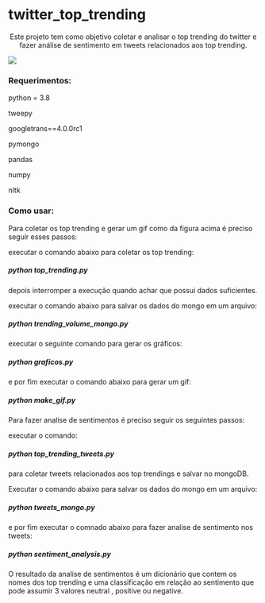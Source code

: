 # twitter_top_trending

<p align="center"> Este projeto tem como objetivo coletar e analisar o top trending do twitter e fazer análise de sentimento em tweets relacionados aos top trending. </p>



![](https://github.com/mateusreisuf/twitter_top_trending/blob/0023a3333a60b4eb465dcecd577a27e083f70e90/movie.gif)

<h3> Requerimentos: </h3>

<p>python = 3.8</p>

<p>tweepy</p>

<p>googletrans==4.0.0rc1</p>

<p>pymongo</p>

<p>pandas</p>

<p>numpy</p>

<p>nltk</p>

<h3> Como usar: </h3>

<p>Para coletar os top trending e gerar um gif como da figura acima é preciso seguir esses passos:<p>

<p>executar o comando abaixo para coletar os top trending: <p>

<h5>python top_trending.py</h5>

<p>depois interromper a execução quando achar que possui dados suficientes.<p>

<p>executar o comando abaixo para salvar os dados do mongo em um arquivo:<p>

<h5>python trending_volume_mongo.py</h5>

<p>executar o seguinte comando para gerar os gráficos:<p>

<h5>python graficos.py</h5>

<p>e por fim executar o comando abaixo para gerar um gif:<p>

<h5>python make_gif.py</h5>



<p>Para fazer analise de sentimentos é preciso seguir os seguintes passos:<p>

<p>executar o comando:<p>

<h5>python top_trending_tweets.py </h5>

<p>para coletar tweets relacionados aos top trendings e salvar no mongoDB.<p>

<p>Executar  o comando abaixo para salvar os dados do mongo em um arquivo:<p>

<h5>python tweets_mongo.py</h5>

<p>e por fim executar o comnado abaixo para fazer analise de sentimento nos tweets:<p>

<h5>python sentiment_analysis.py</h5>

<p>O resultado da analise de sentimentos é um dicionário que contem os nomes dos top trending e uma classificação em relação ao sentimento que pode assumir 3 valores neutral , positive ou negative.<p>

  









